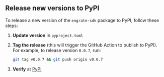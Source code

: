 ## Release new versions to PyPI

To release a new version of the `engrate-sdk` package to PyPI, follow these
steps:

1. **Update version** in `pyproject.toml`

2. **Tag the release** (this will trigger the GitHub Action to publish to PyPI).
   For example, to release version `0.0.7`, run:
   ```bash
   git tag v0.0.7 && git push origin v0.0.7
   ```

3. **Verify** at [PyPI](https://pypi.org/project/engrate-sdk/)
